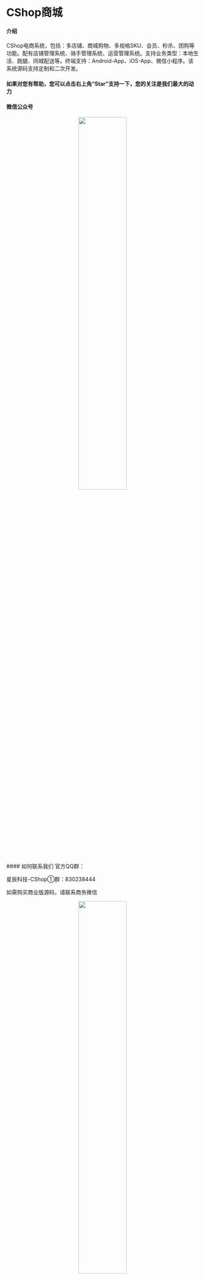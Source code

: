 # CShop商城

#### 介绍
CShop电商系统，包括：多店铺、商城购物、多规格SKU、会员、秒杀、团购等功能。配有店铺管理系统、骑手管理系统、运营管理系统。支持业务类型：本地生活、跑腿、同城配送等。终端支持：Android-App、iOS-App、微信小程序。该系统源码支持定制和二次开发。
#### 如果对您有帮助，您可以点击右上角“Star”支持一下，您的关注是我们最大的动力
<!--#### 官网-->
#### 微信公众号
<center>
	<img src="https://img.laibokj.com/officialAccounts/qrcode/qrcode/1m_430.jpg" width="50%">
</center>
#### 如何联系我们
官方QQ群：

  星辰科技-CShop①群：830238444

如需购买商业版源码，请联系商务微信

<center>
	<img src="https://img.laibokj.com/officialAccounts/members/vivi.jpg" width="50%">
</center>

#### 软件架构
移动端：Flutter、Android、iOS

服务端：spring boot、spring oauth2.0、mybatis、redis

<!--#### 文档、教程-->
<!--#### 开源体验版-->
<!--#### 技术选型 技术、版本、说明-->

#### 相关截图

#####1.移动端截图
<img src="https://img.laibokj.com/CShop/screenshot/screenshot/main.png" width="45%">
<img src="https://img.laibokj.com/CShop/screenshot/screenshot/liRen.png" width="45%" height="84%">
<img src="https://img.laibokj.com/CShop/screenshot/screenshot/meiShi.png" width="45%" height="78%">
<img src="https://img.laibokj.com/CShop/screenshot/screenshot/paoTui.png" width="45%">
<img src="https://img.laibokj.com/CShop/screenshot/screenshot/shangChao.png" width="45%" height="100%">
<img src="https://img.laibokj.com/CShop/screenshot/screenshot/xiuXian.png" width="45%" height="100%">
<img src="https://img.laibokj.com/CShop/screenshot/screenshot/waiMai.png" width="45%" height="78%">
<img src="https://img.laibokj.com/CShop/screenshot/screenshot/waiMai_filter.png" width="45%">
<img src="https://img.laibokj.com/CShop/screenshot/screenshot/shop_main.png" width="45%" height="100%">
<img src="https://img.laibokj.com/CShop/screenshot/screenshot/shop_comment.png" width="45%" height="100%">
#####2.后端截图
<img src="https://img.laibokj.com/CShop/managementSystem/managementSystem/main.png">
<img src="https://img.laibokj.com/CShop/managementSystem/managementSystem/goods.png">
<img src="https://img.laibokj.com/CShop/managementSystem/managementSystem/orders.png">
<img src="https://img.laibokj.com/CShop/managementSystem/managementSystem/marketing.png">
<img src="https://img.laibokj.com/CShop/managementSystem/managementSystem/data.png">
<img src="https://img.laibokj.com/CShop/managementSystem/managementSystem/finance.png">
<img src="https://img.laibokj.com/CShop/managementSystem/managementSystem/system.png">